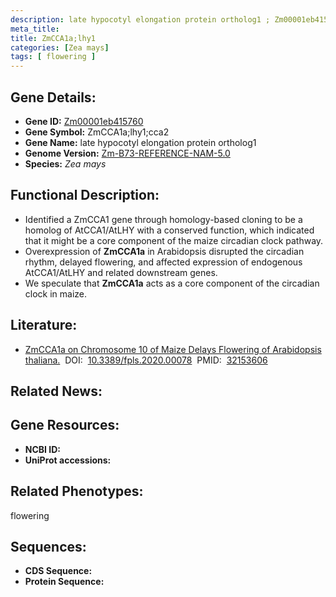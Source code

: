 ```yaml
---
description: late hypocotyl elongation protein ortholog1 ; Zm00001eb415760 ; Zea mays
meta_title:
title: ZmCCA1a;lhy1
categories: [Zea mays]
tags: [ flowering ]
---
```


## Gene Details:
- **Gene ID:**	[Zm00001eb415760]()
- **Gene Symbol:** ZmCCA1a;lhy1;cca2
- **Gene Name:** late hypocotyl elongation protein ortholog1
- **Genome Version:** [Zm-B73-REFERENCE-NAM-5.0]()
- **Species:** *Zea mays*

## Functional Description:
   - Identified a ZmCCA1 gene through homology-based cloning to be a homolog of AtCCA1/AtLHY with a conserved function, which indicated that it might be a core component of the maize circadian clock pathway.
   - Overexpression of **ZmCCA1a** in Arabidopsis disrupted the circadian rhythm, delayed flowering, and affected expression of endogenous AtCCA1/AtLHY and related downstream genes.
   - We speculate that **ZmCCA1a** acts as a core component of the circadian clock in maize.

## Literature:
   - [ZmCCA1a on Chromosome 10 of Maize Delays Flowering of Arabidopsis thaliana.]( https://www.ncbi.nlm.nih.gov/pmc/articles/PMC7044342/)&nbsp;&nbsp;DOI:&nbsp;&nbsp;[10.3389/fpls.2020.00078](https://www.ncbi.nlm.nih.gov/pmc/articles/PMC7044342/)&nbsp;&nbsp;PMID:&nbsp;&nbsp;[32153606](https://pubmed.ncbi.nlm.nih.gov/32153606/)

## Related News:

## Gene Resources:
- **NCBI ID:** [](https://www.ncbi.nlm.nih.gov/gene/?term=)
- **UniProt accessions:** [](https://www.uniprot.org/uniprotkb//entry)

## Related Phenotypes:
flowering

## Sequences:
- **CDS Sequence:**
- **Protein Sequence:**
